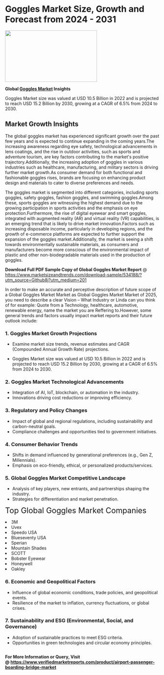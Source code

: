 <H1>Goggles Market Size, Growth and Forecast from 2024 - 2031</H1><img class="aligncenter size-medium wp-image-584254" src="https://thirdeyenews.in/wp-content/uploads/2024/09/Global-Market-Research-300x168.jpeg" alt="" width="300" height="168" /><p><strong>Global&nbsp;<a href="https://www.marketsizeandtrends.com/download-sample/534188/?utm_source=Github8j?utm_medium=201">Goggles Market</a> Insights</strong></p><p>Goggles Market size was valued at USD 10.5 Billion in 2022 and is projected to reach USD 15.2 Billion by 2030, growing at a CAGR of 6.5% from 2024 to 2030.</p><p><h2>Market Growth Insights</h2> <p>The global goggles market has experienced significant growth over the past few years and is expected to continue expanding in the coming years.The increasing awareness regarding eye safety, technological advancements in lens coatings, and the rise in outdoor activities, such as sports and adventure tourism, are key factors contributing to the market's positive trajectory.Additionally, the increasing adoption of goggles in various industries such as healthcare, manufacturing, and military sectors is driving further market growth.As consumer demand for both functional and fashionable goggles rises, brands are focusing on enhancing product design and materials to cater to diverse preferences and needs.</p> <p>The goggles market is segmented into different categories, including sports goggles, safety goggles, fashion goggles, and swimming goggles.Among these, sports goggles are witnessing the highest demand due to the growing participation in sports activities and the emphasis on eye protection.Furthermore, the rise of digital eyewear and smart goggles, integrated with augmented reality (AR) and virtual reality (VR) capabilities, is an emerging trend that is likely to drive market innovation.Factors such as increasing disposable income, particularly in developing regions, and the growth of e-commerce platforms are expected to further support the expansion of the goggles market.Additionally, the market is seeing a shift towards environmentally sustainable materials, as consumers and manufacturers become more conscious of the environmental impact of plastic and other non-biodegradable materials used in the production of goggles.</p> <p><span class=""><strong>Download Full PDF Sample Copy of Global Goggles Market Report</strong> @ <a href="https://www.marketsizeandtrends.com/download-sample/534188/?utm_source=Github8j?utm_medium=201" target="_blank">https://www.marketsizeandtrends.com/download-sample/534188/?utm_source=Github8j?utm_medium=201</a></span></p><p>In order to make an accurate and perceptive description of future scope of a Global&nbsp;Goggles Market Market as Global&nbsp;Goggles Market Market of 2025, you need to describe a clear Vision &ndash; What Industry or Linda can you think of for example: Quote from a Technology, healthcare, automotive, renewable energy, name the market you are Reffering to.However, some general trends and factors usually impact market reports and their future outlook include:</p><h3>1.&nbsp;<strong>Goggles Market Growth Projections</strong></h3><ul><li>Examine market size trends, revenue estimates and CAGR (Compounded Annual Growth Rate) projections.</li><li><p>Goggles Market size was valued at USD 10.5 Billion in 2022 and is projected to reach USD 15.2 Billion by 2030, growing at a CAGR of 6.5% from 2024 to 2030.</p></li></ul><h3>2.&nbsp;<strong>Goggles Market Technological Advancements</strong></h3><ul><li>Integration of AI, IoT, blockchain, or automation in the industry.</li><li>Innovations driving cost reductions or improving efficiency.</li></ul><h3>3.&nbsp;<strong>Regulatory and Policy Changes</strong></h3><ul><li>Impact of global and regional regulations, including sustainability and carbon-neutral goals.</li><li>Compliance challenges and opportunities tied to government initiatives.</li></ul><h3>4.&nbsp;<strong>Consumer Behavior Trends</strong></h3><ul><li>Shifts in demand influenced by generational preferences (e.g., Gen Z, Millennials).</li><li>Emphasis on eco-friendly, ethical, or personalized products/services.</li></ul><h3>5.&nbsp;<strong>Global Goggles Market Competitive Landscape</strong></h3><ul><li>Analysis of key players, new entrants, and partnerships shaping the industry.</li><li>Strategies for differentiation and market penetration.</li></ul><p data-pm-slice="1 1 []"><span style="color: inherit; font-family: inherit; font-size: 25px;">Top Global Goggles Market Companies</span></p><div class="" data-test-id=""><p><li>3M</li><li> Uvex</li><li> Speedo USA</li><li> Blueseventy USA</li><li> Sperian</li><li> Mountain Shades</li><li> SCOTT</li><li> Bobster Eyewear</li><li> Honeywell</li><li> Oakley</li></p></div><h3>6.&nbsp;<strong>Economic and Geopolitical Factors</strong></h3><ul><li>Influence of global economic conditions, trade policies, and geopolitical events.</li><li>Resilience of the market to inflation, currency fluctuations, or global crises.</li></ul><h3>7.&nbsp;<strong>Sustainability and ESG (Environmental, Social, and Governance)</strong></h3><ul><li>Adoption of sustainable practices to meet ESG criteria.</li><li>Opportunities in green technologies and circular economy principles.</li></ul><h2><strong style="font-size: 14px;">For More Information or Query, Visit @&nbsp;</strong><a style="background-color: #ffffff; font-size: 14px;" href="https://www.marketsizeandtrends.com/report/goggles-market/" target="_blank">https://www.verifiedmarketreports.com/product/airport-passenger-boarding-bridge-market</a></h2>